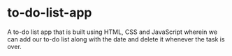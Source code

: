 # to-do-list-app

A to-do list app that is built using HTML, CSS and JavaScript wherein we can add our to-do list along with the date and delete it whenever the task is over.
